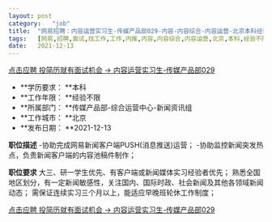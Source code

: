 ```yaml
---
layout:	post
category:	"job"
title:	"网易招聘：内容运营实习生-传媒产品部029-内容-内容综合-内容运营-北京本科经验不限"
tags:	[网易,招聘,面试,找工作,工作,内推,内容,内容综合,内容运营,北京,本科,经验不限]
date:	2021-12-13
---
```


[点击应聘 投简历就有面试机会 -> 内容运营实习生-传媒产品部029](http://mobile.bole.netease.com/bole/boleDetail?id=26064&employeeId=346f03c3cda5f04c&key=all)



- **学历要求： **本科
- **工作年限： **经验不限
- **所属部门： **传媒产品部-综合运营中心-新闻资讯组
- **工作城市： **北京
- **发布日期： **2021-12-13



**职位描述**
-协助完成网易新闻客户端PUSH(消息推送)运营；
-协助监控新闻突发热点，负责新闻客户端的内容池稿件制作；



**职位要求**
大三、研一学生优先、有客户端或新闻媒体实习经验者优先；
熟悉全国地区划分，有一定新闻敏感性，关注国内、国际时政、社会新闻及其他各领域新闻动态；
需保证连续实习三个月以上，能适应早晚班轮休工作制度；



[点击应聘 投简历就有面试机会 -> 内容运营实习生-传媒产品部029](http://mobile.bole.netease.com/bole/boleDetail?id=26064&employeeId=346f03c3cda5f04c&key=all)